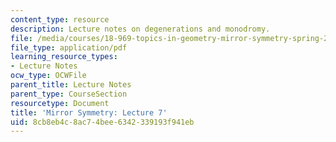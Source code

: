 ```yaml
---
content_type: resource
description: Lecture notes on degenerations and monodromy.
file: /media/courses/18-969-topics-in-geometry-mirror-symmetry-spring-2009/8cb8eb4c8ac74bee6342339193f941eb_MIT18_969s09_lec07.pdf
file_type: application/pdf
learning_resource_types:
- Lecture Notes
ocw_type: OCWFile
parent_title: Lecture Notes
parent_type: CourseSection
resourcetype: Document
title: 'Mirror Symmetry: Lecture 7'
uid: 8cb8eb4c-8ac7-4bee-6342-339193f941eb
---
```

